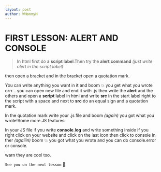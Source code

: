 ```yaml
---
layout: post
author: WHonmyH
---
```

 
 # FIRST LESSON: ALERT AND CONSOLE

>In html first do a **script label**.Then try the **alert command** _(just write alert in the script label)_ 

then open a bracket and in the bracket open a quotation mark.

You can write anything you want in it and boom :boom: you get what you wrote orrr... you can open new file and end
it with .js then write the **alert** and the others and open a **script** label in html and write **src** in the
start label right to the script with a space and next to **src** do an equal sign and a quotation mark.

In the quotation mark write your .js file and boom _(again)_ you got what you wrote!Some more JS features: 

In your JS file if you write **console.log** and write something inside if you right click on your website and click on the
last icon then click to console in ther _(agaiiin)_ boom :boom: you got what you wrote and you can do console.error
or console.

warn they are cool too.

`See you on the next lesson` 
:wave:
